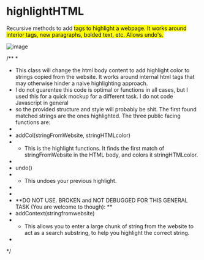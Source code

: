 # highlightHTML
 Recursive methods to add <mark> tags to highlight a webpage. It works around interior tags, new paragraphs, bolded text, etc. Allows undo's. 


![image](https://user-images.githubusercontent.com/9337973/179422741-3ecc6bb2-aff5-4573-b4fd-d3a91e1eb3b6.png)




/**
 * 
 * This class will change the html body content to add highlight color to strings copied from the website. It works around internal html tags that may otherwise hinder a naive highlighting approach.
 * I do not guarentee this code is optimal or functions in all cases, but I used this for a quick mockup for a different task. I do not code Javascript in general
 * so the provided structure and style will probably be shit. The first found matched strings are the ones highlighted. The three public facing functions are:
 * 
 * addCol(stringFromWebsite, stringHTMLcolor)
 *   - This is the highlight functions. It finds the first match of stringFromWebsite in the HTML body, and colors it stringHTMLcolor. 
 * 
 * undo()
 *   - This undoes your previous highlight. 
 * 
 * 
 * **DO NOT USE. BROKEN and NOT DEBUGGED FOR THIS GENERAL TASK (You are welcome to though): **
 * addContext(stringfromwebsite)
 *   - This allows you to enter a large chunk of string from the website to act as a search substring, to help you highlight the correct string. 
 * 
 */
